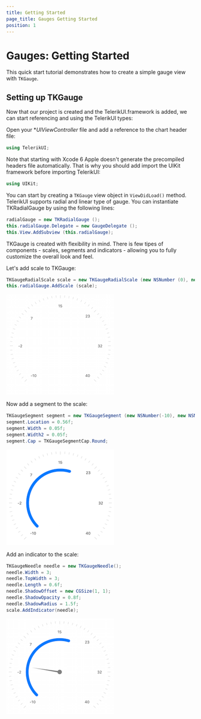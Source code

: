 ```yaml
---
title: Getting Started
page_title: Gauges Getting Started
position: 1
---
```


# Gauges: Getting Started

This quick start tutorial demonstrates how to create a simple gauge view with <code>TKGauge</code>.


## Setting up TKGauge

Now that our project is created and the TelerikUI.framework is added, we can start referencing and using the TelerikUI types:

Open your **UIViewController* file and add a reference to the chart header file:

```C#
using TelerikUI;
```

Note that starting with Xcode 6 Apple doesn't generate the precompiled headers file automatically. That is why you should add import the UIKit framework before importing TelerikUI:

```C#
using UIKit;
```

You can start by creating a <code>TKGauge</code> view object in <code>ViewDidLoad()</code> method. TelerikUI supports radial and linear type of gauge. You can instantiate TKRadialGauge by using the following lines:

<snippet id='gauge-radial'/>

<snippet id='gauge-radial-swift'/>

```C#
radialGauge = new TKRadialGauge ();
this.radialGauge.Delegate = new GaugeDelegate ();
this.View.AddSubview (this.radialGauge);
```

TKGauge is created with flexibility in mind. There is few tipes of components - scales, segments and indicators - allowing you to fully customize the overall look and feel.

Let's add scale to TKGauge:

<snippet id='gauge-radial-scale'/>

<snippet id='gauge-radial-scale-swift'/>

```C#
TKGaugeRadialScale scale = new TKGaugeRadialScale (new NSNumber (0), new NSNumber (6));
this.radialGauge.AddScale (scale);
```

<img src="../images/gauges-gettingstarted001.png" />

Now add a segment to the scale:

<snippet id='gauge-segment'/>

<snippet id='gauge-segment-swift'/>

```C#
TKGaugeSegment segment = new TKGaugeSegment (new NSNumber(-10), new NSNumber(18));
segment.Location = 0.56f;
segment.Width = 0.05f;
segment.Width2 = 0.05f;
segment.Cap = TKGaugeSegmentCap.Round;
```

<img src="../images/gauges-gettingstarted002.png" />

Add an indicator to the scale:

<snippet id='gauge-needle'/>

<snippet id='gauge-needle-swift'/>

```C#
TKGaugeNeedle needle = new TKGaugeNeedle();
needle.Width = 3;
needle.TopWidth = 3;
needle.Length = 0.6f;
needle.ShadowOffset = new CGSize(1, 1);
needle.ShadowOpacity = 0.8f;
needle.ShadowRadius = 1.5f;
scale.AddIndicator(needle);
```
		
<img src="../images/gauges-gettingstarted003.png" />

